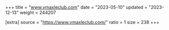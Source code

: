 +++
title = "www.vmaxleclub.com"
date = "2023-05-10"
updated = "2023-12-13"
weight = 244207

[extra]
source = "https://www.vmaxleclub.com/"
ratio = 1
size = 238
+++
